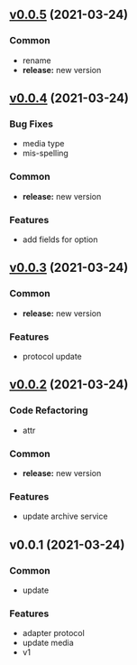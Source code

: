 
<a name="v0.0.5"></a>
## [v0.0.5](https://github.com/ArchiveLife/core/compare/v0.0.4...v0.0.5) (2021-03-24)

### Common

* rename
* **release:** new version


<a name="v0.0.4"></a>
## [v0.0.4](https://github.com/ArchiveLife/core/compare/v0.0.3...v0.0.4) (2021-03-24)

### Bug Fixes

* media type
* mis-spelling

### Common

* **release:** new version

### Features

* add fields for option


<a name="v0.0.3"></a>
## [v0.0.3](https://github.com/ArchiveLife/core/compare/v0.0.2...v0.0.3) (2021-03-24)

### Common

* **release:** new version

### Features

* protocol update


<a name="v0.0.2"></a>
## [v0.0.2](https://github.com/ArchiveLife/core/compare/v0.0.1...v0.0.2) (2021-03-24)

### Code Refactoring

* attr

### Common

* **release:** new version

### Features

* update archive service


<a name="v0.0.1"></a>
## v0.0.1 (2021-03-24)

### Common

* update

### Features

* adapter protocol
* update media
* v1

